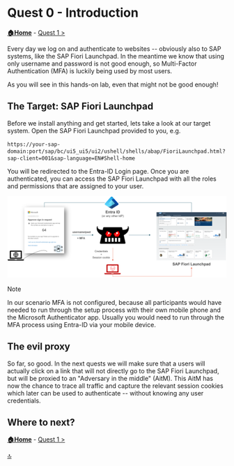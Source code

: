 # Quest 0 - Introduction

**[🏠Home](../README.md)** - [ Quest 1 >](quest1.md)

Every day we log on and authenticate to websites -- obviously also to SAP systems, like the SAP Fiori Launchpad. In the meantime we know that using only username and password is not good enough, so Multi-Factor Authentication (MFA) is luckily being used by most users.

As you will see in this hands-on lab, even that might not be good enough!

## The Target: SAP Fiori Launchpad

Before we install anything and get started, lets take a look at our target system. Open the SAP Fiori Launchpad provided to you, e.g. 

```plaintext
https://your-sap-domain:port/sap/bc/ui5_ui5/ui2/ushell/shells/abap/FioriLaunchpad.html?sap-client=001&sap-language=EN#Shell-home
```

You will be redirected to the Entra-ID Login page. Once you are authenticated, you can access the SAP Fiori Launchpad with all the roles and permissions that are assigned to your user.

<p align="center" width="100%">
<img alt="Cookie editor" src="assets/quest0/overview.png"  width="600">
</p>

> [!NOTE]
> In our scenario MFA is not configured, because all participants would have needed to run through the setup process with their own mobile phone and the Microsoft Authenticator app. Usually you would need to run through the MFA process using Entra-ID via your mobile device.

## The evil proxy

So far, so good. In the next quests we will make sure that a users will actually click on a link that will not directly go to the SAP Fiori Launchpad, but will be proxied to an "Adversary in the middle" (AitM). This AitM has now the chance to trace all traffic and capture the relevant session cookies which later can be used to authenticate -- without knowing any user credentials.

## Where to next?

**[🏠Home](../README.md)** - [ Quest 1 >](quest1.md)

[🔝](#)
